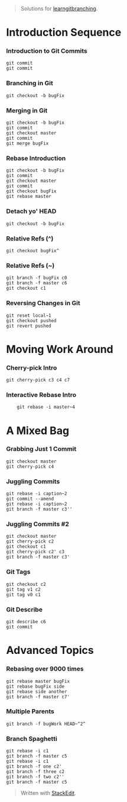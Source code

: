 


> Solutions for [learngitbranching](https://learngitbranching.js.org/).



# Introduction Sequence

### Introduction to Git Commits

    git commit
    git commit

### Branching in Git

    git checkout -b bugFix

### Merging in Git

    git checkout -b bugFix
    git commit
    git checkout master
    git commit
    git merge bugFix
    
### Rebase Introduction

    git checkout -b bugFix
    git commit
    git checkout master
    git commit
    git checkout bugFix
    git rebase master

### Detach yo' HEAD

    git checkout -b bugFix

### Relative Refs (^)

    git checkout bugFix^
    
### Relative Refs (~)

    git branch -f bugFix c0
	git branch -f master c6
	git checkout c1

### Reversing Changes in Git

	git reset local~1
	git checkout pushed
	git revert pushed

# Moving Work Around

### Cherry-pick Intro
	git cherry-pick c3 c4 c7

### Interactive Rebase Intro
		git rebase -i master~4

# A Mixed Bag

### Grabbing Just 1 Commit

	git checkout master
	git cherry-pick c4

###  Juggling Commits

	git rebase -i caption~2
	git commit --amend
	git rebase -i caption~2
	git branch -f master c3''

###  Juggling Commits #2
	git checkout master
	git cherry-pick c2
	git checkout c1
	git cherry-pick c2' c3
	git branch -f master c3'
	
###  Git Tags

    git checkout c2
    git tag v1 c2
    git tag v0 c1


###  Git Describe

    git describe c6
    git commit

# Advanced Topics

###  Rebasing over 9000 times

    git rebase master bugFix
    git rebase bugFix side
    git rebase side another
    git branch -f master c7'

### Multiple Parents

    git branch -f bugWork HEAD~^2^

### Branch Spaghetti

    git rebase -i c1
    git branch -f master c5
    git rebase -i c1
    git branch -f one c2'
    git branch -f three c2
    git branch -f two c2''
    git branch -f master c5


> Written with [StackEdit](https://stackedit.io/).
